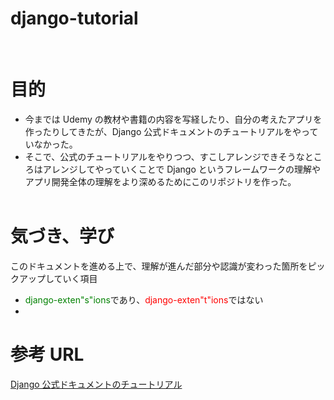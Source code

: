 # django-tutorial

<br>

# 目的

- 今までは Udemy の教材や書籍の内容を写経したり、自分の考えたアプリを作ったりしてきたが、Django 公式ドキュメントのチュートリアルをやっていなかった。
- そこで、公式のチュートリアルをやりつつ、すこしアレンジできそうなところはアレンジしてやっていくことで Django というフレームワークの理解やアプリ開発全体の理解をより深めるためにこのリポジトリを作った。<br><br>

# 気づき、学び

このドキュメントを進める上で、理解が進んだ部分や認識が変わった箇所をピックアップしていく項目<br>

- <span style="color: green; ">django-exten"s"ions</span>であり、<span style="color: red; ">django-exten"t"ions</span>ではない
- 


# 参考 URL

[Django 公式ドキュメントのチュートリアル](https://docs.djangoproject.com/ja/3.2/intro/tutorial01/)
